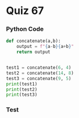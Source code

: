 # Quiz 67

### Python Code

```.py
def concatenate(a,b):
    output = f"{a-b}{a+b}"
    return output


test1 = concatenate(6, 4)
test2 = concatenate(14, 8)
test3 = concatenate(9, 5)
print(test1)
print(test2)
print(test3)
```

### Test


